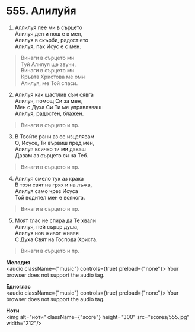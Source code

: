# 555. Алилуйя  

1. Аллилуя пее ми в сърцето  
Алилуя ден и нощ е в мен,  
Алилуя в скърби, радост ето  
Алилуя, пак Исус е с мен.  

> Винаги в сърцето ми  
> Туй Алилуя ще звучи,  
> Винаги в сърцето ми  
> Кръвта Христова ме оми  
> Алилуя, ме Той спаси.  

2. Алилуя как щастлив съм сявга  
Алилуя, помощ Си за мен,  
Мен с Духа Си Ти ме управляваш  
Алилуя, радостен, блажен.  

> Винаги в сърцето и пр.  

3. В Твойте рани аз се изцелявам  
О, Исусе, Ти вървиш пред мен,  
Алилуя всичко ти ми даваш  
Давам аз сърцето си на Теб.  

> Винаги в сърцето и пр.  

4. Алилуя смело тук аз крака  
В този свят на грях и на лъжа,  
Алилуя само чрез Исуса  
Той водител мен е всякога.  

> Винаги в сърцето и пр.  

5. Моят глас не спира да Те хвали  
Алилуя, пей сърце душа,  
Алилуя нов живот живея  
С Духа Свят на Господа Христа.  

> Винаги в сърцето и пр.  

__Мелодия__  
<audio className={"music"} controls={true} preload={"none"}><source src="mp3/555.mp3" type="audio/mpeg"/>
Your browser does not support the audio tag.
</audio>  

__Едноглас__  
<audio className={"music"} controls={true} preload={"none"}><source src="transp/555.mp3" type="audio/mpeg"/>
Your browser does not support the audio tag.
</audio>  

__Ноти__  
<img alt="ноти" className={"score"} height="300" src="scores/555.jpg" width="212"/>

